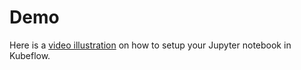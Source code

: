 # Demo

Here is a [video illustration](https://drive.google.com/file/d/1w1kc1g77NHUSn-Lu71SVbPWKIC-rmR_R/view?usp=sharing) on how to setup your Jupyter notebook in Kubeflow.
